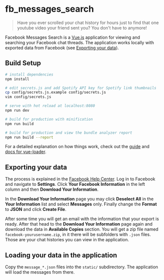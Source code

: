 # fb_messages_search

> Have you ever scrolled your chat history for hours just to find that one youtube video your friend sent you? You don't have to anymore!

Facebook Messages Search is a [Vue.js](https://vuejs.org/) application for viewing and searching your Facebook chat threads. The application works locally with exported data from Facebook (see [Exporting your data](#exporting-your-data)).

## Build Setup

``` bash
# install dependencies
npm install

# edit secrets.js and add Spotify API key for Spotify link thumbnails
cp config/secrets.js.example config/secrets.js
vim config/secrets.js

# serve with hot reload at localhost:8080
npm run dev

# build for production with minification
npm run build

# build for production and view the bundle analyzer report
npm run build --report
```

For a detailed explanation on how things work, check out the [guide](http://vuejs-templates.github.io/webpack/) and [docs for vue-loader](http://vuejs.github.io/vue-loader).

## Exporting your data

The process is explained in the [Facebook Help Center](https://www.facebook.com/help/212802592074644). Log in to Facebook and navigate to **Settings**. Click **Your Facebook Information** in the left column and then **Download Your Information**. 

In the **Download Your Information** page you may click **Deselect All** in the **Your Information** list and select **Messages** only. Finally change the **Format** to **JSON** and click **Create File**.

After some time you will get an email with the information that your export is ready. After that head to the **Download Your Information** page again and download the data in **Available Copies** section. You will get a zip file named `facebook-yourusername.zip`, in it there will be subfolders with `.json` files. Those are your chat histories you can view in the application.

## Loading your data in the application

Copy the `message_*.json` files into the `static/` subdirectory. The application will load the messages from there.
